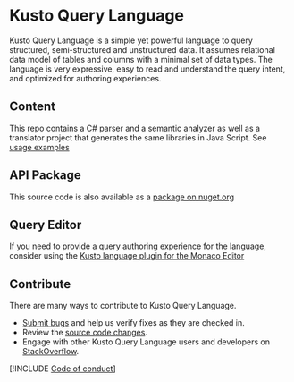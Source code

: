 # Kusto Query Language

Kusto Query Language is a simple yet powerful language to query structured, semi-structured and unstructured data. It assumes relational data model of tables and columns with a minimal set of data types. The language is very expressive, easy to read and understand the query intent, and optimized for authoring experiences.

## Content

This repo contains a C# parser and a semantic analyzer as well as a translator project that generates the same libraries in Java Script. See [usage examples](src/Kusto.Language/readme.md)

## API Package

This source code is also available as a [package on nuget.org](https://www.nuget.org/packages/Microsoft.Azure.Kusto.Language/)

## Query Editor

If you need to provide a query authoring experience for the language, consider using the [Kusto language plugin for the Monaco Editor](https://github.com/Azure/monaco-kusto)

## Contribute

There are many ways to contribute to Kusto Query Language.

* [Submit bugs](https://github.com/microsoft/Kusto-Query-Language/issues) and help us verify fixes as they are checked in.
* Review the [source code changes](https://github.com/microsoft/Kusto-Query-Language/commits/master).
* Engage with other Kusto Query Language users and developers on [StackOverflow](https://stackoverflow.com/questions/tagged/kusto-query-language).

[!INCLUDE [Code of conduct](CODE_OF_CONDUCT.md)]
